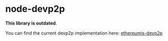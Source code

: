 # node-devp2p

**This library is outdated**.

You can find the current devp2p implementation here:
[ethereumjs-devp2p](https://github.com/ethereumjs/ethereumjs-devp2p)